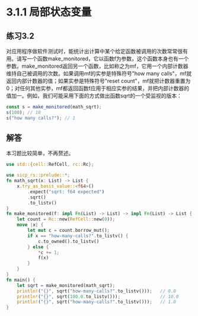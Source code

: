 # 3.1.1 局部状态变量
## 练习3.2
对应用程序做软件测试时，能统计出计算中某个给定函数被调用的次数常常很有用。请写一个函数make_monitored，它以函数f为参数，这个函数本身也有一个参数。make_monitored返回另一个函数，比如称之为mf，它用一个内部计数器维持自己被调用的次数。如果调用mf的实参是特殊符号"how many calls"，mf就返回内部计数器的值；如果实参是特殊符号"reset count"，mf就把计数器重置为0；对任何其他实参，mf都返回函数f应用于相应实参的结果，并把内部计数器的值加一。例如，我们可能采用下面的方式做出函数sqrt的一个受监视的版本：
```javascript
const s = make_monitored(math_sqrt);
s(100); // 10
s("how many calls?"); // 1
```

## 解答
本习题比较简单，不再赘述。
```rust
use std::{cell::RefCell, rc::Rc};

use sicp_rs::prelude::*;
fn math_sqrt(x: List) -> List {
    x.try_as_basis_value::<f64>()
        .expect("sqrt: f64 expected")
        .sqrt()
        .to_listv()
}
fn make_monitored(f: impl Fn(List) -> List) -> impl Fn(List) -> List {
    let count = Rc::new(RefCell::new(0));
    move |x| {
        let mut c = count.borrow_mut();
        if x == "how-many-calls?".to_listv() {
            c.to_owned().to_listv()
        } else {
            *c += 1;
            f(x)
        }
    }
}
fn main() {
    let sqrt = make_monitored(math_sqrt);
    println!("{}", sqrt("how-many-calls?".to_listv()));   // 0.0
    println!("{}", sqrt(100.0.to_listv()));               // 10.0
    println!("{}", sqrt("how-many-calls?".to_listv()));   // 1.0
}
```